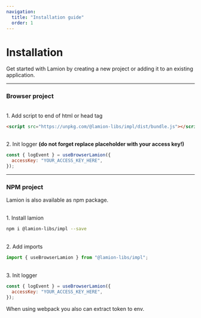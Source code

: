 ```yaml
---
navigation:
  title: "Installation guide"
  order: 1
---
```


# Installation

Get started with Lamion by creating a new project or adding it to an existing application.

---

### Browser project

\
1\. Add script to end of html or head tag

```html
<script src="https://unpkg.com/@lamion-libs/impl/dist/bundle.js"></script>
```

\
2\. Init logger **(do not forget replace placeholder with your access key!)**

```js
const { logEvent } = useBrowserLamion({
  accessKey: "YOUR_ACCESS_KEY_HERE",
});
```

---

### NPM project

Lamion is also available as npm package.

\
1\. Install lamion

```sh
npm i @lamion-libs/impl --save
```

\
2\. Add imports

```ts
import { useBrowserLamion } from "@lamion-libs/impl";
```

\
3\. Init logger

```js
const { logEvent } = useBrowserLamion({
  accessKey: "YOUR_ACCESS_KEY_HERE",
});
```

When using webpack you also can extract token to env.
